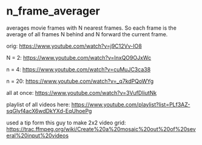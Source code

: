 # n_frame_averager
averages movie frames with N nearest frames. So each frame is the average of all frames N behind and N forward the current frame.

orig: https://www.youtube.com/watch?v=j9C12Vv-IO8

N = 2: https://www.youtube.com/watch?v=InxQO9OJxWc

n = 4: https://www.youtube.com/watch?v=cuMuJC3ca38

n = 20: https://www.youtube.com/watch?v=_q7kdPQoWYg

all at once: https://www.youtube.com/watch?v=3VufDIiutNk

playlist of all videos here:
https://www.youtube.com/playlist?list=PLf3AZ-sqGlyf4acX6wdDkYXd-EqUhoePg

used a tip form this guy to make 2x2 video grid:
https://trac.ffmpeg.org/wiki/Create%20a%20mosaic%20out%20of%20several%20input%20videos
